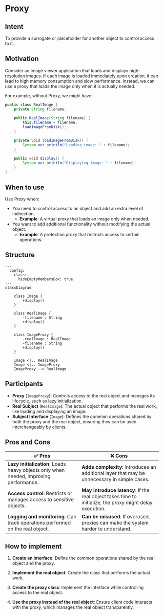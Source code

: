 # Proxy

## Intent
To provide a surrogate or placeholder for another object to control access to it.

## Motivation
Consider an image viewer application that loads and displays high-resolution images. If each image is loaded immediately upon creation, it can lead to high memory consumption and slow performance. Instead, we can use a proxy that loads the image only when it is actually needed.

For example, without Proxy, we might have:

```java
public class RealImage {
    private String filename;

    public RealImage(String filename) {
        this.filename = filename;
        loadImageFromDisk();
    }

    private void loadImageFromDisk() {
        System.out.println("Loading image: " + filename);
    }

    public void display() {
        System.out.println("Displaying image: " + filename);
    }
}
```

## When to use
Use Proxy when:
* You need to control access to an object and add an extra level of indirection.
  * **Example**: A virtual proxy that loads an image only when needed.
* You want to add additional functionality without modifying the actual object.
  * **Example**: A protection proxy that restricts access to certain operations.

## Structure
```mermaid
---
  config:
    class:
      hideEmptyMembersBox: true
---
classDiagram

    class Image {
        +display()
    }

    class RealImage {
        -filename : String
        +display()
    }

    class ImageProxy {
        -realImage : RealImage
        -filename : String
        +display()
    }

    Image <|.. RealImage
    Image <|.. ImageProxy
    ImageProxy --> RealImage
```

## Participants
* **Proxy** (`ImageProxy`): Controls access to the real object and manages its lifecycle, such as lazy initialization.
* **Real Subject** (`RealImage`): The actual object that performs the real work, like loading and displaying an image.
* **Subject Interface** (`Image`): Defines the common operations shared by both the proxy and the real object, ensuring they can be used interchangeably by clients.

## Pros and Cons

| ✅ Pros                                    | ❌ Cons                                      |
|--------------------------------------------|---------------------------------------------|
| **Lazy initialization**: Loads heavy objects only when needed, improving performance. | **Adds complexity**: Introduces an additional layer that may be unnecessary in simple cases. |
| **Access control**: Restricts or manages access to sensitive objects. | **May introduce latency**: If the real object takes time to initialize, the proxy might delay execution. |
| **Logging and monitoring**: Can track operations performed on the real object. | **Can be misused**: If overused, proxies can make the system harder to understand. |

## How to implement

1. **Create an interface**: Define the common operations shared by the real object and the proxy.

2. **Implement the real object**: Create the class that performs the actual work.

3. **Create the proxy class**: Implement the interface while controlling access to the real object.

4. **Use the proxy instead of the real object**: Ensure client code interacts with the proxy, which manages the real object transparently.
